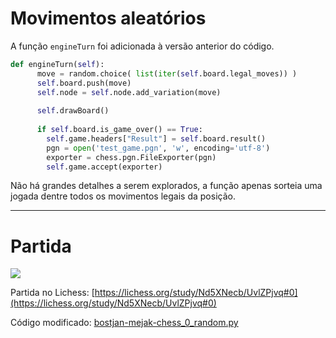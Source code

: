 # Movimentos aleatórios

A função `engineTurn` foi adicionada à versão anterior do código.

```python
def engineTurn(self):
      move = random.choice( list(iter(self.board.legal_moves)) )
      self.board.push(move)
      self.node = self.node.add_variation(move)
      
      self.drawBoard()
      
      if self.board.is_game_over() == True:
        self.game.headers["Result"] = self.board.result()
        pgn = open('test_game.pgn', 'w', encoding='utf-8')
        exporter = chess.pgn.FileExporter(pgn)
        self.game.accept(exporter)
```

Não há grandes detalhes a serem explorados, a função apenas sorteia uma jogada dentre todos os movimentos legais da posição.

- - -

# Partida

![](https://media.giphy.com/media/1fl3uOHfyOsPnrxwTV/giphy.gif)

Partida no Lichess: [https://lichess.org/study/Nd5XNecb/UvlZPjvq#0](https://lichess.org/study/Nd5XNecb/UvlZPjvq#0)

Código modificado: [bostjan-mejak-chess_0_random.py](code/bostjan-mejak-chess_0_random.py)

